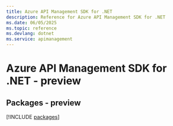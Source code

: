 ```yaml
---
title: Azure API Management SDK for .NET
description: Reference for Azure API Management SDK for .NET
ms.date: 06/05/2025
ms.topic: reference
ms.devlang: dotnet
ms.service: apimanagement
---
```

# Azure API Management SDK for .NET - preview
## Packages - preview
[!INCLUDE [packages](api-management-index.md)]